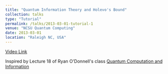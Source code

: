 ```yaml
---
title: "Quantum Information Theory and Holevo's Bound"
collection: talks
type: "Tutorial"
permalink: /talks/2013-03-01-tutorial-1
venue: "NCSU Quantum Computing"
date: 2013-03-01
location: "Raleigh NC, USA"
---
```


[Video Link](https://arcb.csc.ncsu.edu/~mueller/qc/qc18/readings/video.html#haque)

Inspired by Lecture 18 of Ryan O'Donnell's class [Quantum Computation and Information](https://www.cs.cmu.edu/~odonnell/quantum15/)
